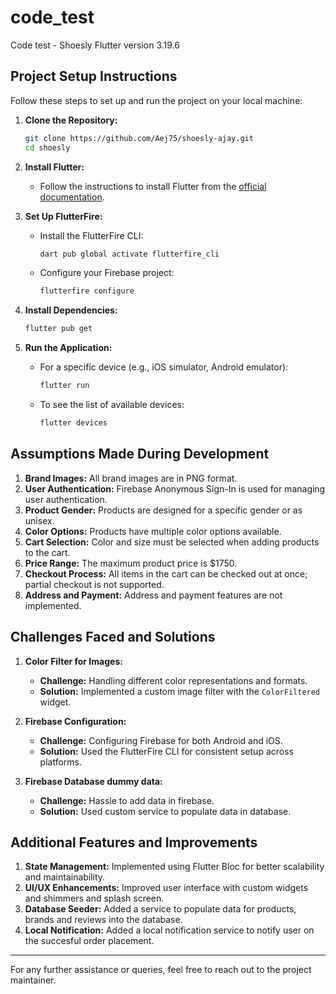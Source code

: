 # code_test

Code test - Shoesly
Flutter version 3.19.6


## Project Setup Instructions

Follow these steps to set up and run the project on your local machine:

1. **Clone the Repository:**
    ```bash
    git clone https://github.com/Aej75/shoesly-ajay.git
    cd shoesly
    ```

2. **Install Flutter:**
    - Follow the instructions to install Flutter from the [official documentation](https://flutter.dev/docs/get-started/install).

3. **Set Up FlutterFire:**
    - Install the FlutterFire CLI:
        ```bash
        dart pub global activate flutterfire_cli
        ```
    - Configure your Firebase project:
        ```bash
        flutterfire configure
        ```

4. **Install Dependencies:**
    ```bash
    flutter pub get
    ```

5. **Run the Application:**
    - For a specific device (e.g., iOS simulator, Android emulator):
        ```bash
        flutter run
        ```
    - To see the list of available devices:
        ```bash
        flutter devices
        ```

## Assumptions Made During Development

1. **Brand Images:** All brand images are in PNG format.
2. **User Authentication:** Firebase Anonymous Sign-In is used for managing user authentication.
3. **Product Gender:** Products are designed for a specific gender or as unisex.
4. **Color Options:** Products have multiple color options available.
5. **Cart Selection:** Color and size must be selected when adding products to the cart.
6. **Price Range:** The maximum product price is $1750.
7. **Checkout Process:** All items in the cart can be checked out at once; partial checkout is not supported.
8. **Address and Payment:** Address and payment features are not implemented.

## Challenges Faced and Solutions

1. **Color Filter for Images:**
    - **Challenge:** Handling different color representations and formats.
    - **Solution:** Implemented a custom image filter with the `ColorFiltered` widget.

2. **Firebase Configuration:**
    - **Challenge:** Configuring Firebase for both Android and iOS.
    - **Solution:** Used the FlutterFire CLI for consistent setup across platforms.

3. **Firebase Database dummy data:**
    - **Challenge:** Hassle to add data in firebase.
    - **Solution:** Used custom service to populate data in database.


## Additional Features and Improvements

1. **State Management:** Implemented using Flutter Bloc for better scalability and maintainability.
2. **UI/UX Enhancements:** Improved user interface with custom widgets and shimmers and splash screen.
3. **Database Seeder:** Added a service to populate data for  products, brands and reviews into the database.
3. **Local Notification:** Added a local notification service to notify user on the succesful order placement.

---

For any further assistance or queries, feel free to reach out to the project maintainer.
